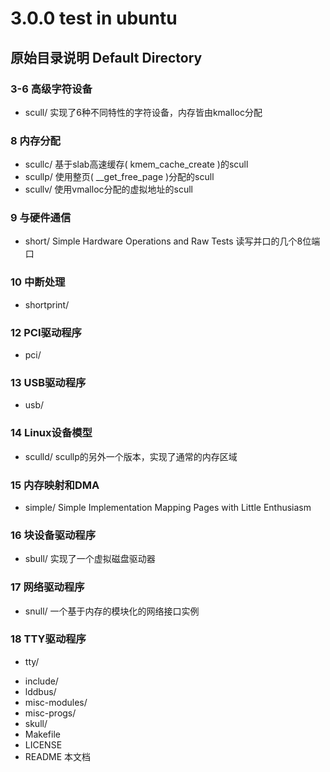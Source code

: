 3.0.0 test in ubuntu
====================

原始目录说明 Default Directory
------------------------------
    
### 3-6 高级字符设备
* scull/          实现了6种不同特性的字符设备，内存皆由kmalloc分配
    
### 8 内存分配
* scullc/         基于slab高速缓存( kmem_cache_create )的scull
* scullp/         使用整页( __get_free_page )分配的scull
* scullv/         使用vmalloc分配的虚拟地址的scull
    
### 9 与硬件通信
* short/          Simple Hardware Operations and Raw Tests 读写并口的几个8位端口
    
### 10 中断处理
* shortprint/     
    
### 12 PCI驱动程序
* pci/
    
### 13 USB驱动程序
* usb/
    
### 14 Linux设备模型
* sculld/         scullp的另外一个版本，实现了通常的内存区域
    
### 15 内存映射和DMA
* simple/         Simple Implementation Mapping Pages with Little Enthusiasm
    
### 16 块设备驱动程序
* sbull/          实现了一个虚拟磁盘驱动器
    
### 17 网络驱动程序
* snull/          一个基于内存的模块化的网络接口实例
    
### 18 TTY驱动程序
* tty/            
    
- include/        
- lddbus/
- misc-modules/
- misc-progs/
- skull/
- Makefile
- LICENSE
- README          本文档
